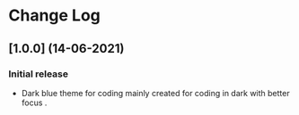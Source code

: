 # Change Log

## [1.0.0]  (14-06-2021)
### Initial release
- Dark blue theme for coding mainly created for coding in dark with better focus . 